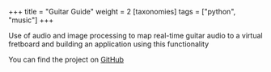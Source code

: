+++
title = "Guitar Guide"
weight = 2
[taxonomies]
tags = ["python", "music"]
+++

Use of audio and image processing to map real-time guitar audio to a virtual fretboard and building an application using this functionality

You can find the project on [GitHub](https://github.com/vmrnd/guitar-guide)

